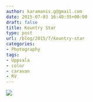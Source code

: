 ```yaml
---
author: karamanis.g@gmail.com
date: 2015-07-03 16:40:35+00:00
draft: false
title: Kountry Star
type: post
url: /blog/2015/7/kountry-star
categories:
- Photography
tags:
- Uppsala
- color
- caravan
- RV
---
```


![](https://images.squarespace-cdn.com/content/v1/4f3f61bae4b063b909445965/1435941537329-KNIOSHGE51KOBB1PFXTO/ke17ZwdGBToddI8pDm48kGRKL4JIl0FV9_gnSO4xknsUqsxRUqqbr1mOJYKfIPR7LoDQ9mXPOjoJoqy81S2I8N_N4V1vUb5AoIIIbLZhVYy7Mythp_T-mtop-vrsUOmeInPi9iDjx9w8K4ZfjXt2dr_4a0Jznzw0OCRTJVMM15xP37X5RQsGYt-cipN4dBgkpC969RuPXvt2ZwyzUXQf7Q/image-asset.jpeg?format=original)

